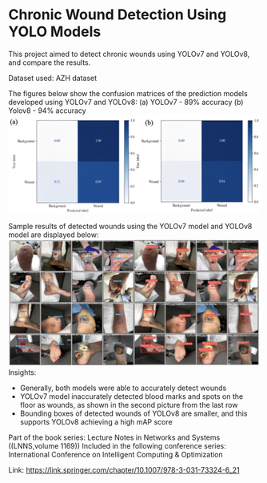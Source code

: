 # Chronic Wound Detection Using YOLO Models

This project aimed to detect chronic wounds using YOLOv7 and YOLOv8, and compare the results.

Dataset used: AZH dataset

The figures below show the confusion matrices of the prediction models developed using YOLOv7 and YOLOv8: 
(a) YOLOv7 - 89% accuracy (b) Yolov8 - 94% accuracy
![Diagram](assets/fig1.png)

Sample results of detected wounds using the YOLOv7 model and YOLOv8 model are displayed below:
![Diagram](assets/fig2.png)
Insights:
- Generally, both models were able to accurately detect wounds
- YOLOv7 model inaccurately detected blood marks and spots on the floor as wounds, as shown in the second picture from the last row
- Bounding boxes of detected wounds of YOLOv8 are smaller, and this supports YOLOv8 achieving a high mAP score

Part of the book series: Lecture Notes in Networks and Systems ((LNNS,volume 1169))
Included in the following conference series:
International Conference on Intelligent Computing & Optimization

Link: https://link.springer.com/chapter/10.1007/978-3-031-73324-6_21
